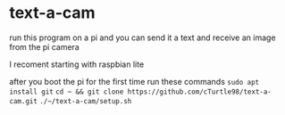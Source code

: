 # text-a-cam
run this program on a pi and you can send it a text and receive an image from the pi camera

I recoment starting with raspbian lite

after you boot the pi for the first time run these commands
```sudo apt install git```
```cd ~ && git clone https://github.com/cTurtle98/text-a-cam.git```
```./~/text-a-cam/setup.sh```